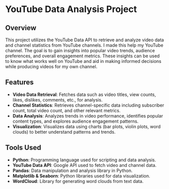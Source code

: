 # YouTube Data Analysis Project

## Overview
This project utilizes the YouTube Data API to retrieve and analyze video data and channel statistics from YouTube channels. I made this help my YouTube channel. The goal is to gain insights into popular video trends, audience preferences, and overall engagement metrics. These insights can be used to know what works well on YouTube and aid in making informed decisions while producing videos for my own channel.

## Features
- **Video Data Retrieval**: Fetches data such as video titles, view counts, likes, dislikes, comments, etc., for analysis.
- **Channel Statistics**: Retrieves channel-specific data including subscriber count, total video count, and other relevant metrics.
- **Data Analysis**: Analyzes trends in video performance, identifies popular content types, and explores audience engagement patterns.
- **Visualization**: Visualizes data using charts (bar plots, violin plots, word clouds) to better understand patterns and trends.

## Tools Used
- **Python**: Programming language used for scripting and data analysis.
- **YouTube Data API**: Google API used to fetch video and channel data.
- **Pandas**: Data manipulation and analysis library in Python.
- **Matplotlib & Seaborn**: Python libraries used for data visualization.
- **WordCloud**: Library for generating word clouds from text data.
